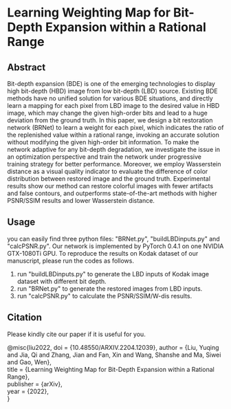 # Learning Weighting Map for Bit-Depth Expansion within a Rational Range

## Abstract
Bit-depth expansion (BDE) is one of the emerging technologies to display high bit-depth (HBD) image from low bit-depth (LBD) source. Existing BDE methods have no unified solution for various BDE situations, and directly learn a mapping for each pixel from LBD image to the desired value in HBD image, which may change the given high-order bits and lead to a huge deviation from the ground truth. In this paper, we design a bit restoration network (BRNet) to learn a weight for each pixel, which indicates the ratio of the replenished value within a rational range, invoking an accurate solution without modifying the given high-order bit information. To make the network adaptive for any bit-depth degradation, we investigate the issue in an optimization perspective and train the network under progressive training strategy for better performance. Moreover, we employ Wasserstein distance as a visual quality indicator to evaluate the difference of color distribution between restored image and the ground truth. Experimental results show our method can restore colorful images with fewer artifacts and false contours, and outperforms state-of-the-art methods with higher PSNR/SSIM results and lower Wasserstein distance.

## Usage

you can easily find three python files: "BRNet.py", "buildLBDinputs.py" and "calcPSNR.py". Our network is implemented by PyTorch 0.4.1 on one NVIDIA GTX-1080Ti GPU. To reproduce the results on Kodak dataset of our manuscript, please run the codes as follows.

1. run "buildLBDinputs.py" to generate the LBD inputs of Kodak image dataset with different bit depth.
2. run "BRNet.py" to generate the restored images from LBD inputs.
3. run "calcPSNR.py" to calculate the PSNR/SSIM/W-dis results.

## Citation
Please kindly cite our paper if it is useful for you.

@misc{liu2022,
  doi = {10.48550/ARXIV.2204.12039}, 
  author = {Liu, Yuqing and Jia, Qi and Zhang, Jian and Fan, Xin and Wang, Shanshe and Ma, Siwei and Gao, Wen},  
  title = {Learning Weighting Map for Bit-Depth Expansion within a Rational Range},  
  publisher = {arXiv},  
  year = {2022},  
}
